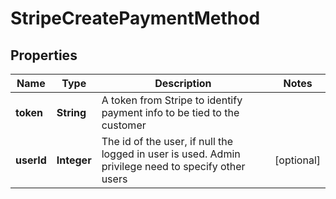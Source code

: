 
# StripeCreatePaymentMethod

## Properties
Name | Type | Description | Notes
------------ | ------------- | ------------- | -------------
**token** | **String** | A token from Stripe to identify payment info to be tied to the customer | 
**userId** | **Integer** | The id of the user, if null the logged in user is used. Admin privilege need to specify other users |  [optional]



